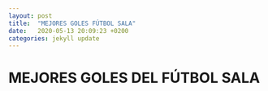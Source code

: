 ```yaml
---
layout: post
title:  "MEJORES GOLES FÚTBOL SALA"
date:   2020-05-13 20:09:23 +0200
categories: jekyll update
---
```


# MEJORES GOLES DEL FÚTBOL SALA

